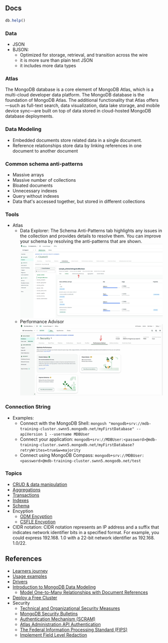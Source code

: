 
## Docs 

```js
db.help()
```

### Data
- JSON
- BJSON: 
    - Optimized for storage, retrieval, and transition across the wire
    - it is more sure than plain text JSON
    - it includes more data types

### Atlas
The MongoDB database is a core element of MongoDB Atlas, which is a multi-cloud developer data platform. The MongoDB database is the foundation of MongoDB Atlas. The additional functionality that Atlas offers—such as full-text search, data visualization, data lake storage, and mobile device sync—are built on top of data stored in cloud-hosted MongoDB database deployments.

### Data Modeling
- Embedded documents store related data in a single document.
- Reference relationships store data by linking references in one document to another document

### Common schema anti-patterns
- Massive arrays
- Massive number of collections 
- Bloated documents 
- Unnecessary indexes
- Query without indexes
- Data that's accessed together, but stored in different collections 

### Tools 
- Atlas 
    - Data Explorer: The Schema Anti-Patterns tab highlights any issues in the collection and provides details to resolve them. You can improve your schema by resolving the anti-patterns that are shown.
    ![](../rsc/data.explore.jpg)
    - Performance Advisor
    ![](../rsc/performance.tool.jpg)

### Connection String
- Examples:
    - Connect with the MongoDB Shell: `mongosh "mongodb+srv://mdb-training-cluster.swnn5.mongodb.net/myFirstDatabase" --apiVersion 1 --username MDBUser`
    - Connect your application: `mongodb+srv://MDBUser:<password>@mdb-training-cluster.swnn5.mongodb.net/myFirstDatabase?retryWrites=true&w=majority`
    - Connect using MongoDB Compass: `mongodb+srv://MDBUser:<password>@mdb-training-cluster.swnn5.mongodb.net/test`

### Topics
- [CRUD & data manipulation](./crud.md) 
- [Aggregations](./agregation.md) 
- [Transactions](./transactions.md) 
- [Indexes](./indexes.md) 
- [Schema](./schema.md)
- Encyption
    - [ODM Encyption](./encyption.md)
    - [CSFLE Encyption](./encryption.csfle.md)
- CIDR notation: CIDR notation represents an IP address and a suffix that indicates network identifier bits in a specified format. For example, you could express 192.168. 1.0 with a 22-bit network identifier as 192.168. 1.0/22.

## References 
- [Learners journey](https://learn.mongodb.com/pages/learners-journey)
- [Usage examples](https://www.mongodb.com/docs/drivers/node/current/usage-examples/)
- [Drivers](https://www.mongodb.com/docs/drivers/)
- [Introduction to MongoDB Data Modeling](https://learn.mongodb.com/learn/course/introduction-to-mongodb-data-modeling/conclusion/learn?client=customer&page=2)
    - [Model One-to-Many Relationships with Document References](https://www.mongodb.com/docs/manual/tutorial/model-referenced-one-to-many-relationships-between-documents/?_ga=2.64006886.810066485.1665291537-836515500.1666025886)
- [Deploy a Free Cluster](https://www.mongodb.com/docs/atlas/tutorial/deploy-free-tier-cluster/?utm_source=Iterable&utm_medium=email&utm_campaign=campaign_7715097)
- Security
    - [Technical and Organizational Security Measures](https://www.mongodb.com/legal/customer-service-agreement/technical-and-organizational-security-measures)
    - [MongoDB Security Bulletins](https://www.mongodb.com/resources/products/mongodb-security-bulletins)
    - [Authentication Mechanism (SCRAM)](https://www.mongodb.com/docs/manual/core/security-scram/)
    - [Atlas Administration API Authentication](https://www.mongodb.com/docs/atlas/api/api-authentication/)
    - [The Federal Information Processing Standard (FIPS)](https://www.mongodb.com/docs/manual/tutorial/configure-fips/#std-label-fips-overview)
    - [Implement Field Level Redaction](https://www.mongodb.com/docs/manual/tutorial/implement-field-level-redaction/)